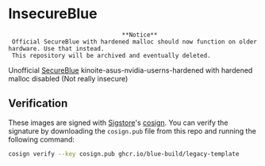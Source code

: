 # InsecureBlue
```
                                **Notice**
 Official SecureBlue with hardened malloc should now function on older hardware. Use that instead.
 This repository will be archived and eventually deleted.
```

Unofficial [SecureBlue](https://github.com/secureblue/secureblue) kinoite-asus-nvidia-userns-hardened with hardened malloc disabled
(Not really insecure)

## Verification

These images are signed with [Sigstore](https://www.sigstore.dev/)'s [cosign](https://github.com/sigstore/cosign). You can verify the signature by downloading the `cosign.pub` file from this repo and running the following command:

```bash
cosign verify --key cosign.pub ghcr.io/blue-build/legacy-template
```
